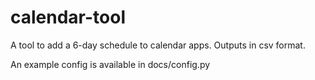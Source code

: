# calendar-tool
A tool to add a 6-day schedule to calendar apps.
Outputs in csv format.

An example config is available in docs/config.py
